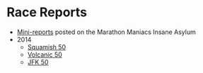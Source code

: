 Race Reports
===========

* [Mini-reports](http://www.marathonmaniacsdb.com/Maniacs/MyMarathons.asp?ManiacId=369) posted on the Marathon Maniacs Insane Asylum
* 2014
  * [Squamish 50](https://github.com/benjamin-chan/RaceReports/blob/master/Squamish50-2014.md)
  * [Volcanic 50](https://github.com/benjamin-chan/RaceReports/blob/master/Volcanic50-2014.md)
  * [JFK 50](https://github.com/benjamin-chan/RaceReports/blob/master/JFK50-2014.md)

